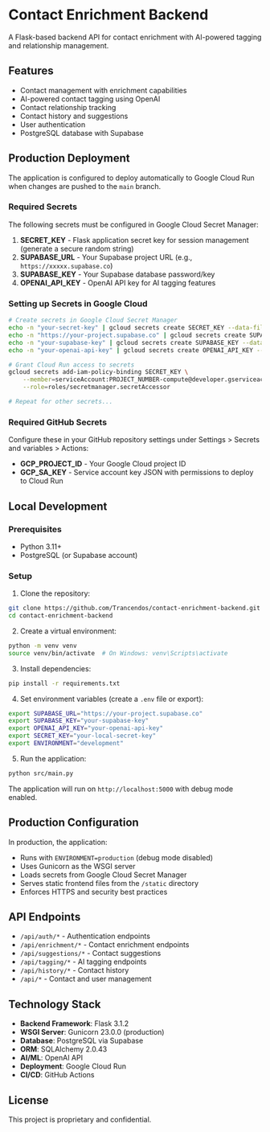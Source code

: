 # Contact Enrichment Backend

A Flask-based backend API for contact enrichment with AI-powered tagging and relationship management.

## Features

- Contact management with enrichment capabilities
- AI-powered contact tagging using OpenAI
- Contact relationship tracking
- Contact history and suggestions
- User authentication
- PostgreSQL database with Supabase

## Production Deployment

The application is configured to deploy automatically to Google Cloud Run when changes are pushed to the `main` branch.

### Required Secrets

The following secrets must be configured in Google Cloud Secret Manager:

1. **SECRET_KEY** - Flask application secret key for session management (generate a secure random string)
2. **SUPABASE_URL** - Your Supabase project URL (e.g., `https://xxxxx.supabase.co`)
3. **SUPABASE_KEY** - Your Supabase database password/key
4. **OPENAI_API_KEY** - OpenAI API key for AI tagging features

### Setting up Secrets in Google Cloud

```bash
# Create secrets in Google Cloud Secret Manager
echo -n "your-secret-key" | gcloud secrets create SECRET_KEY --data-file=-
echo -n "https://your-project.supabase.co" | gcloud secrets create SUPABASE_URL --data-file=-
echo -n "your-supabase-key" | gcloud secrets create SUPABASE_KEY --data-file=-
echo -n "your-openai-api-key" | gcloud secrets create OPENAI_API_KEY --data-file=-

# Grant Cloud Run access to secrets
gcloud secrets add-iam-policy-binding SECRET_KEY \
    --member=serviceAccount:PROJECT_NUMBER-compute@developer.gserviceaccount.com \
    --role=roles/secretmanager.secretAccessor

# Repeat for other secrets...
```

### Required GitHub Secrets

Configure these in your GitHub repository settings under Settings > Secrets and variables > Actions:

- **GCP_PROJECT_ID** - Your Google Cloud project ID
- **GCP_SA_KEY** - Service account key JSON with permissions to deploy to Cloud Run

## Local Development

### Prerequisites

- Python 3.11+
- PostgreSQL (or Supabase account)

### Setup

1. Clone the repository:
```bash
git clone https://github.com/Trancendos/contact-enrichment-backend.git
cd contact-enrichment-backend
```

2. Create a virtual environment:
```bash
python -m venv venv
source venv/bin/activate  # On Windows: venv\Scripts\activate
```

3. Install dependencies:
```bash
pip install -r requirements.txt
```

4. Set environment variables (create a `.env` file or export):
```bash
export SUPABASE_URL="https://your-project.supabase.co"
export SUPABASE_KEY="your-supabase-key"
export OPENAI_API_KEY="your-openai-api-key"
export SECRET_KEY="your-local-secret-key"
export ENVIRONMENT="development"
```

5. Run the application:
```bash
python src/main.py
```

The application will run on `http://localhost:5000` with debug mode enabled.

## Production Configuration

In production, the application:
- Runs with `ENVIRONMENT=production` (debug mode disabled)
- Uses Gunicorn as the WSGI server
- Loads secrets from Google Cloud Secret Manager
- Serves static frontend files from the `/static` directory
- Enforces HTTPS and security best practices

## API Endpoints

- `/api/auth/*` - Authentication endpoints
- `/api/enrichment/*` - Contact enrichment endpoints
- `/api/suggestions/*` - Contact suggestions
- `/api/tagging/*` - AI tagging endpoints
- `/api/history/*` - Contact history
- `/api/*` - Contact and user management

## Technology Stack

- **Backend Framework**: Flask 3.1.2
- **WSGI Server**: Gunicorn 23.0.0 (production)
- **Database**: PostgreSQL via Supabase
- **ORM**: SQLAlchemy 2.0.43
- **AI/ML**: OpenAI API
- **Deployment**: Google Cloud Run
- **CI/CD**: GitHub Actions

## License

This project is proprietary and confidential.
